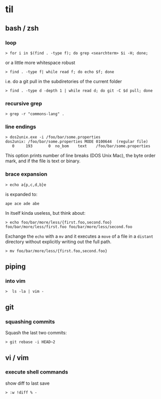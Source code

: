 # til

## bash / zsh

### loop

    > for i in $(find . -type f); do grep <searchterm> $i -H; done;

or a little more whitespace robust

    > find . -type f| while read f; do echo $f; done
    
i.e. do a git pull in the subdiretories of the current folder
    
    > find . -type d -depth 1 | while read d; do git -C $d pull; done
    
### recursive grep

    > grep -r "commons-lang" .
    
### line endings

    > dos2unix.exe -i /foo/bar/some.properties
    dos2unix: /foo/bar/some.properties MODE 0100644  (regular file)
       0     193       0  no_bom    text    /foo/bar/some.properties
       

This option prints number of line breaks (DOS Unix Mac), the byte order mark, and if the file is text or binary.

### brace expansion

    > echo a{p,c,d,b}e
    
is expanded to:
    
    ape ace ade abe
    
In itself kinda useless, but think about:

    > echo foo/bar/more/less/{first.foo,second.foo}
    foo/bar/more/less/first.foo foo/bar/more/less/second.foo
    
Exchange the `echo` with a `mv` and it executes a `move` of a file in a `distant` directory without explicitly writing out the full path.

    > mv foo/bar/more/less/{first.foo,second.foo}

## piping

### into vim

    >  ls -la | vim -
    
## git

### squashing commits
Squash the last two commits:

    > git rebase -i HEAD~2

## vi / vim

### execute shell commands
show diff to last save

    > :w !diff % -
